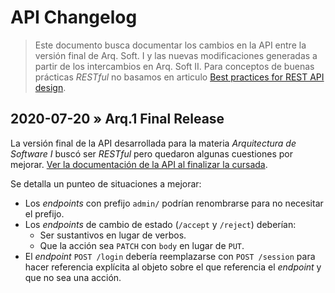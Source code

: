 # API Changelog

> Este documento busca documentar los cambios en la API entre la
> versión final de Arq. Soft. I y las nuevas modificaciones generadas
> a partir de los intercambios en Arq. Soft II.
> Para conceptos de buenas prácticas _RESTful_ no basamos en articulo
> [Best practices for REST API design](https://stackoverflow.blog/2020/03/02/best-practices-for-rest-api-design/).

## 2020-07-20 » Arq.1 Final Release

La versión final de la API desarrollada para la materia
_Arquitectura de Software I_ buscó ser _RESTful_ pero quedaron algunas cuestiones
por mejorar. [Ver la documentación de la API al finalizar la cursada](https://github.com/unq-arqsoft-difi/covid-doc/tree/arq1-final-release#interfaz-api).

Se detalla un punteo de situaciones a mejorar:

- Los _endpoints_ con prefijo `admin/` podrían renombrarse para no necesitar el prefijo.
- Los _endpoints_ de cambio de estado (`/accept` y `/reject`) deberían:
  * Ser sustantivos en lugar de verbos.
  * Que la acción sea `PATCH` con `body` en lugar de `PUT`.
- El _endpoint_ `POST /login` debería reemplazarse con `POST /session` para hacer referencia
  explícita al objeto sobre el que referencia el _endpoint_ y que no sea una acción.
